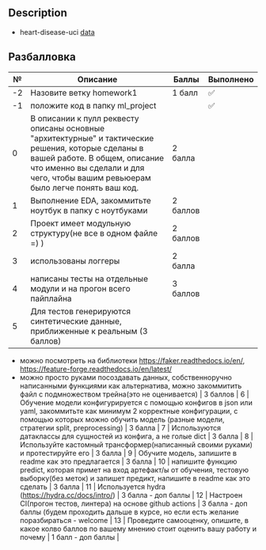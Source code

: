 


## Description
- heart-disease-uci [data](https://www.kaggle.com/ronitf/heart-disease-uci?select=heart.csv)





## Разбалловка

№ | Описание | Баллы | Выполнено
--- | --- | --- | ---
-2 | Назовите ветку homework1 | 1 балл | ✅
-1 | положите код в папку ml_project | | ✅
0 | В описании к пулл реквесту описаны основные "архитектурные" и тактические решения, которые сделаны в вашей работе. В общем, описание что именно вы сделали и для чего, чтобы вашим ревьюерам было легче понять ваш код. | 2 балла | 
1 | Выполнение EDA, закоммитьте ноутбук в папку с ноутбуками | 2 баллов | 
2 | Проект имеет модульную структуру(не все в одном файле =) ) | 2 баллов | 
3 | использованы логгеры | 2 балла | 
4 | написаны тесты на отдельные модули и на прогон всего пайплайна | 3 баллов | 
5 | Для тестов генерируются синтетические данные, приближенные к реальным (3 баллов)
- можно посмотреть на библиотеки https://faker.readthedocs.io/en/, https://feature-forge.readthedocs.io/en/latest/
- можно просто руками посоздавать данных, собственноручно написанными функциями
как альтернатива, можно закоммитить файл с подмножеством трейна(это не оценивается)  | 3 баллов | 
6 | Обучение модели конфигурируется с помощью конфигов в json или yaml, закоммитьте как минимум 2 корректные конфигурации, с помощью которых можно обучить модель (разные модели, стратегии split, preprocessing) | 3 балла | 
7 | Используются датаклассы для сущностей из конфига, а не голые dict | 3 балла | 
8 | Используйте кастомный трансформер(написанный своими руками) и протестируйте его | 3 балла | 
9 | Обучите модель, запишите в readme как это предлагается | 3 балла | 
10 | напишите функцию predict, которая примет на вход артефакт/ы от обучения, тестовую выборку(без меток) и запишет предикт, напишите в readme как это сделать | 3 балла | 
11 | Используется hydra  (https://hydra.cc/docs/intro/) | 3 балла - доп баллы | 
12 | Настроен CI(прогон тестов, линтера) на основе github actions  | 3 балла - доп баллы (будем проходить дальше в курсе, но если есть желание поразбираться - welcome | 
13 | Проведите самооценку, опишите, в какое колво баллов по вашему мнению стоит оценить вашу работу и почему | 1 балл - доп баллы | 
